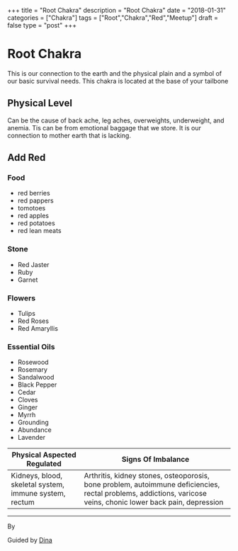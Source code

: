 +++
title = "Root Chakra"
description = "Root Chakra"
date = "2018-01-31"
categories = ["Chakra"]
tags = ["Root","Chakra","Red","Meetup"]
draft = false
type = "post"
+++

# Root Chakra

This is our connection to the earth and the physical plain and a symbol of our basic survival needs. This chakra is located at the base of your tailbone

## Physical Level

Can be the cause of back ache, leg aches, overweights, underweight, and anemia. Tis can be from emotional baggage that we store. It is our connection to mother earth that is lacking.

## Add Red

### Food
- red berries
- red pappers
- tomotoes
- red apples
- red potatoes
- red lean meats

### Stone
- Red Jaster
- Ruby
- Garnet

### Flowers
- Tulips
- Red Roses
- Red Amaryllis

### Essential Oils
- Rosewood
- Rosemary
- Sandalwood
- Black Pepper
- Cedar
- Cloves
- Ginger
- Myrrh
- Grounding
- Abundance
- Lavender


Physical Aspected Regulated | Signs Of Imbalance
--- | ---
Kidneys, blood, skeletal system, immune system, rectum | Arthritis, kidney stones, osteoporosis, bone problem, autoimmune deficiencies, rectal problems, addictions, varicose veins, chonic lower back pain, depression

---

By  

Guided by
[Dina](http://pseudophysical.com/contributor/dina-patel/)